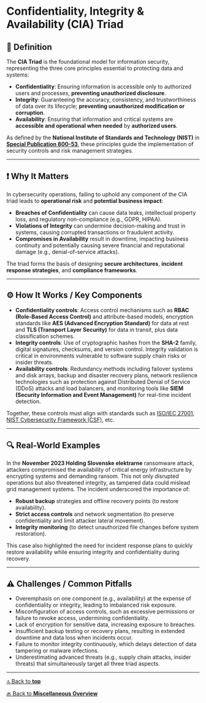 # Confidentiality, Integrity & Availability (CIA) Triad

## 📝 Definition

The **CIA Triad** is the foundational model for information security, representing the three core principles essential to protecting data and systems:
- **Confidentiality**: Ensuring information is accessible only to authorized users and processes, **preventing unauthorized disclosure**.
- **Integrity**: Guaranteeing the accuracy, consistency, and trustworthiness of data over its lifecycle; **preventing unauthorized modification or corruption**.
- **Availability**: Ensuring that information and critical systems are **accessible and operational when needed** by **authorized users**.

As defined by the **National Institute of Standards and Technology (NIST)** in **[Special Publication 800-53](https://csrc.nist.gov/pubs/sp/800/53/r5/upd1/final)**, these principles guide the implementation of security controls and risk management strategies.

---

## ❗ Why It Matters

In cybersecurity operations, failing to uphold any component of the CIA triad leads to **operational risk** and **potential business impact**:
- **Breaches of Confidentiality** can cause data leaks, intellectual property loss, and regulatory non-compliance (e.g., GDPR, HIPAA).
- **Violations of Integrity** can undermine decision-making and trust in systems, causing corrupted transactions or fraudulent activity.
- **Compromises in Availability** result in downtime, impacting business continuity and potentially causing severe financial and reputational damage (e.g., denial-of-service attacks).

The triad forms the basis of designing **secure architectures**, **incident response strategies**, and **compliance frameworks**.

---

## ⚙️ How It Works / Key Components

- **Confidentiality controls**: Access control mechanisms such as **RBAC (Role-Based Access Control)** and attribute-based models, encryption standards like **AES (Advanced Encryption Standard)** for data at rest and **TLS (Transport Layer Security)** for data in transit, plus data classification schemes. 
- **Integrity controls**: Use of cryptographic hashes from the **SHA-2** family, digital signatures, checksums, and version control. Integrity validation is critical in environments vulnerable to software supply chain risks or insider threats. 
- **Availability controls**: Redundancy methods including failover systems and disk arrays, backup and disaster recovery plans, network resilience technologies such as protection against Distributed Denial of Service (DDoS) attacks and load balancers, and monitoring tools like **SIEM (Security Information and Event Management)** for real-time incident detection. 

Together, these controls must align with standards such as [ISO/IEC 27001](https://www.iso.org/standard/27001), [NIST Cybersecurity Framework (CSF)](https://www.nist.gov/cyberframework), etc.

---

## 🔍 Real-World Examples

In the **November 2023 Holding Slovenske elektrarne** ransomware attack, attackers compromised the availability of critical energy infrastructure by encrypting systems and demanding ransom. This not only disrupted operations but also threatened integrity, as tampered data could mislead grid management systems. The incident underscored the importance of:
- **Robust backup** strategies and offline recovery points (to restore availability).
- **Strict access controls** and network segmentation (to preserve confidentiality and limit attacker lateral movement).
- **Integrity monitoring** (to detect unauthorized file changes before system restoration).

This case also highlighted the need for incident response plans to quickly restore availability while ensuring integrity and confidentiality during recovery.

---

## ⚠️ Challenges / Common Pitfalls

- Overemphasis on one component (e.g., availability) at the expense of confidentiality or integrity, leading to imbalanced risk exposure.
- Misconfiguration of access controls, such as excessive permissions or failure to revoke access, undermining confidentiality.
- Lack of encryption for sensitive data, increasing exposure to breaches.
- Insufficient backup testing or recovery plans, resulting in extended downtime and data loss when incidents occur.
- Failure to monitor integrity continuously, which delays detection of data tampering or malware infections.
- Underestimating advanced threats (e.g., supply chain attacks, insider threats) that simultaneously target all three triad aspects.

---

[🔝 Back to **top**](#confidentiality-integrity--availability-cia-triad)

[🔙 Back to **Miscellaneous Overview**](README.md)
